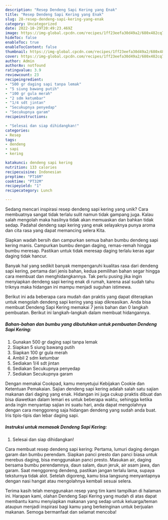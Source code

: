 ```yaml
---
description: "Resep Dendeng Sapi Kering yang Enak"
title: "Resep Dendeng Sapi Kering yang Enak"
slug: 28-resep-dendeng-sapi-kering-yang-enak
category: Uncategorized
date: 2022-10-29T20:49:23.469Z
image: https://img-global.cpcdn.com/recipes/1ff23eefa30d49a2/680x482cq70/dendeng-sapi-kering-foto-resep-utama.jpg
hideToc: false
enableToc: true
enableTocContent: false
thumbnail: https://img-global.cpcdn.com/recipes/1ff23eefa30d49a2/680x482cq70/dendeng-sapi-kering-foto-resep-utama.jpg
cover: https://img-global.cpcdn.com/recipes/1ff23eefa30d49a2/680x482cq70/dendeng-sapi-kering-foto-resep-utama.jpg
author: Admin
authorAv: notfound
ratingvalue: 3.9
reviewcount: 23
recipeingredient:
- "500 gr daging sapi tanpa lemak"
- "5 siung bawang putih"
- "100 gr gula merah"
- "2 sdm ketumbar"
- "1/4 sdt jintan"
- "Secukupnya penyedap"
- "Secukupnya garam"
recipeinstructions:

- "Selesai dan siap dihidangkan!"
categories:
- Resep
tags:
- dendeng
- sapi
- kering

katakunci: dendeng sapi kering 
nutrition: 133 calories
recipecuisine: Indonesian
preptime: "PT16M"
cooktime: "PT32M"
recipeyield: "1"
recipecategory: Lunch

---
```





Sedang mencari inspirasi resep dendeng sapi kering yang unik? Cara membuatnya sangat tidak terlalu sulit namun tidak gampang juga. Kalau salah mengolah maka hasilnya tidak akan memuaskan dan bahkan tidak sedap. Padahal dendeng sapi kering yang enak selayaknya punya aroma dan cita rasa yang dapat memancing selera Kita.





Siapkan wadah bersih dan campurkan semua bahan bumbu dendeng sapi kering manis. Campurkan bumbu dengan daging, remas-remah hingga bumbu meresap. Pastikan untuk tidak meresap daging terlalu keras agar daging tidak hancur.

Banyak hal yang sedikit banyak mempengaruhi kualitas rasa dari dendeng sapi kering, pertama dari jenis bahan, kedua pemilihan bahan segar hingga cara membuat dan menghidangkannya. Tak perlu pusing jika ingin menyiapkan dendeng sapi kering enak di rumah, karena asal sudah tahu triknya maka hidangan ini mampu menjadi suguhan istimewa.






Berikut ini ada beberapa cara mudah dan praktis yang dapat diterapkan untuk mengolah dendeng sapi kering yang siap dikreasikan. Anda bisa membuat Dendeng Sapi Kering memakai 7 jenis bahan dan 0 langkah pembuatan. Berikut ini langkah-langkah dalam membuat hidangannya.

<!--inarticleads1-->

##### Bahan-bahan dan bumbu yang dibutuhkan untuk pembuatan Dendeng Sapi Kering:

1. Gunakan 500 gr daging sapi tanpa lemak
1. Siapkan 5 siung bawang putih
1. Siapkan 100 gr gula merah
1. Ambil 2 sdm ketumbar
1. Sediakan 1/4 sdt jintan
1. Sediakan Secukupnya penyedap
1. Sediakan Secukupnya garam


Dengan memakai Cookpad, kamu menyetujui Kebijakan Cookie dan Ketentuan Pemakaian. Sajian dendeng sapi kering adalah salah satu sajian makanan dari daging yang enak. Hidangan ini juga cukup praktis dibuat dan bisa diawetkan dalam lemari es untuk beberapa waktu, sehingga ketika anda ingin menyantap sajian ini suatu hari, anda dapat mengolahnya dengan cara menggoreng saja hidangan dendeng yang sudah anda buat. Iris tipis-tipis dan lebar daging sapi. 

<!--inarticleads2-->

##### Instruksi untuk memasak Dendeng Sapi Kering:


1. Selesai dan siap dihidangkan!

Cara membuat resep dendeng sapi kering: Pertama, lumuri daging dengan garam dan bumbu perendam. Siapkan panci presto dan panci biasa untuk merebus daging, bisa menggunakan panci presto. Masukan air, daging bersama bumbu perendamnya, daun salam, daun jeruk, air asam jawa, dan garam. Saat menggoreng dendeng, pastikan jangan terlalu lama, supaya teksturnya tidak alot. Setelah digoreng, kamu bisa langsung menyantapnya dengan nasi hangat atau mengolahnya kembali sesuai selera. 

Terima kasih telah menggunakan resep yang tim kami tampilkan di halaman ini. Harapan kami, olahan Dendeng Sapi Kering yang mudah di atas dapat membantu kamu menyiapkan makanan yang sedap untuk keluarga/teman ataupun menjadi inspirasi bagi kamu yang berkeinginan untuk berjualan makanan. Semoga bermanfaat dan selamat mencoba!
